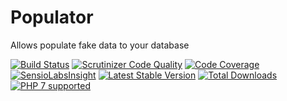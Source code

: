 # Populator
Allows populate fake data to your database

[![Build Status](https://travis-ci.org/lulco/populator.svg?branch=master)](https://travis-ci.org/lulco/populator)
[![Scrutinizer Code Quality](https://scrutinizer-ci.com/g/lulco/populator/badges/quality-score.png?b=master)](https://scrutinizer-ci.com/g/lulco/populator/?branch=master)
[![Code Coverage](https://scrutinizer-ci.com/g/lulco/populator/badges/coverage.png?b=master)](https://scrutinizer-ci.com/g/lulco/populator/?branch=master)
[![SensioLabsInsight](https://insight.sensiolabs.com/projects/1795bc5d-8063-4c6b-ab34-13c9c614216e/mini.png)](https://insight.sensiolabs.com/projects/1795bc5d-8063-4c6b-ab34-13c9c614216e)
[![Latest Stable Version](https://img.shields.io/packagist/v/lulco/populator.svg)](https://packagist.org/packages/lulco/populator)
[![Total Downloads](https://img.shields.io/packagist/dt/lulco/populator.svg?style=flat-square)](https://packagist.org/packages/lulco/populator)
[![PHP 7 supported](http://php7ready.timesplinter.ch/lulco/populator/master/badge.svg)](https://travis-ci.org/lulco/populator)
